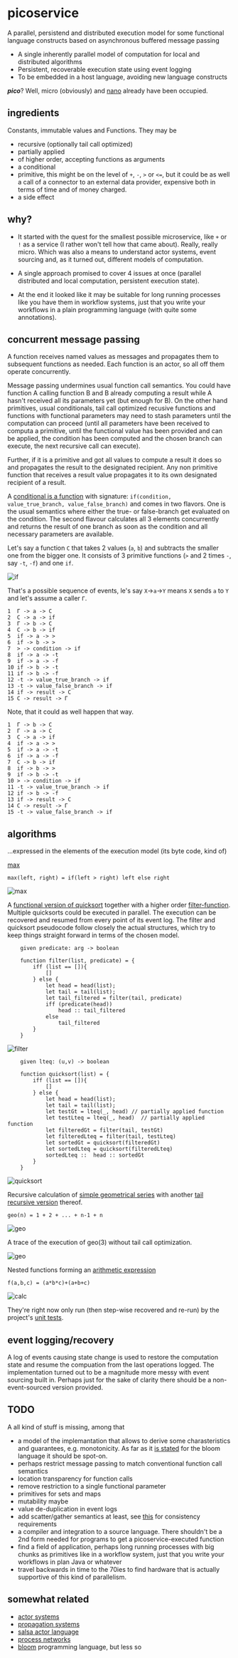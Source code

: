 # picoservice
A parallel, persistend and distributed execution model for some functional language constructs based on asynchronous buffered message passing

- A single inherently parallel model of computation for local and distributed algorithms
- Persistent, recoverable execution state using event logging 
- To be embedded in a host language, avoiding new language constructs

**_pico_**? Well, micro (obviously) and [nano](https://www.serverlessops.io/blog/rise-of-the-nanoservice) already have been occupied.

## ingredients

Constants, immutable values and Functions. They may be
- recursive (optionally tail call optimized)
- partially applied
- of higher order, accepting functions as arguments
- a conditional
- primitive, this might be on the level of `+`, `-`, `>` or `<=`, but it could be as well a call of a connector to an external data provider, expensive both in terms of time and of money charged.
- a side effect

## why?

- It started with the quest for the smallest possible microservice, like `+` or `!` as a service (I rather won't tell how that came about). Really, really micro. Which was also a means to understand actor systems, event sourcing and, as it turned out, different models of computation.

- A single approach promised to cover 4 issues at once (parallel distributed and local computation, persistent execution state).

- At the end it looked like it may be suitable for long running processes like you have them in workflow systems, just that you write your workflows in a plain programming language (with quite some annotations).

## concurrent message passing

A function receives named values as messages and propagates them to subsequent functions as needed. Each function is an actor, so all off them operate concurrently. 

Message passing undermines usual function call semantics. You could have function A calling function B and B already computing a result while A hasn't received all its parameters yet (but enough for B).
On the other hand primitives, usual conditionals, tail call optimized recusive functions and functions with functional parameters may need to stash parameters until the computation can proceed (until all parameters have been received to computa a primitive, until the functional value has been provided and can be applied, the condition has been computed and the chosen branch can execute, the next recursive call can execute).  

Further, if it is a primitive and got all values to compute a result it does so and propagates the result to the designated recipient. 
Any non primitive function that receives a result value propagates it to its own designated recipient of a result.

A [conditional is a function](https://stackoverflow.com/questions/58316588/how-to-model-if-expressions-with-actor-systems) with signature: `if(condition, value_true_branch, value_false_branch)` and comes in two flavors. One is the usual semantics where either the true- or false-branch get evaluated on
the condition. The second flavour calculates all 3 elements concurrently and returns the result of one branch as soon as the condition and all necessary parameters are available.

Let's say a function `C` that takes 2 values (`a`, `b`) and subtracts the smaller one from the bigger one. It consists of 3 primitive functions (`>` and 2 times `-`, say `-t`, `-f`) and one `if`.

![if](./if.png)

That's a possible sequence of events, le's say `X`->`a`->`Y` means `X` sends `a` to `Y` and let's assume a caller `Γ`.

```
1  Γ -> a -> C
2  C -> a -> if 
3  Γ -> b -> C
4  C -> b -> if
5  if -> a -> >
6  if -> b -> >
7  > -> condition -> if
8  if -> a -> -t
9  if -> a -> -f
10 if -> b -> -t
11 if -> b -> -f
12 -t -> value_true_branch -> if
13 -t -> value_false_branch -> if  
14 if -> result -> C
15 C -> result -> Γ 
```
Note, that it could as well happen that way.

```
1  Γ -> b -> C
2  Γ -> a -> C
3  C -> a -> if 
4  if -> a -> >
5  if -> a -> -t
6  if -> a -> -f
7  C -> b -> if
8  if -> b -> >
9  if -> b -> -t
10 > -> condition -> if
11 -t -> value_true_branch -> if
12 if -> b -> -f
13 if -> result -> C
14 C -> result -> Γ 
15 -t -> value_false_branch -> if  
```

## algorithms

...expressed in the elements of the execution model (its byte code, kind of)

[max](https://github.com/curiosag/picoservice/blob/master/src/test/java/micro/Algorithm.java#L338)

    max(left, right) = if(left > right) left else right

![max](./img/max.dot.svg)

A [functional version of quicksort](https://github.com/curiosag/picoservice/blob/master/src/test/java/micro/Algorithm.java#L18)
together with a higher order [filter-function](https://github.com/curiosag/picoservice/blob/master/src/test/java/micro/Algorithm.java#L98). Multiple quicksorts could be executed in parallel. The execution can be recovered and resumed from every point of its event log.
The filter and quicksort pseudocode follow closely the actual structures, which try to keep things straight forward in terms of the chosen model.


        given predicate: arg -> boolean

        function filter(list, predicate) = {
            iff (list == []){
                []
            } else {
                let head = head(list);
                let tail = tail(list);
                let tail_filtered = filter(tail, predicate)
                iff (predicate(head))
                    head :: tail_filtered
                else
                    tail_filtered
            }
        }

![filter](./img/filter.dot.svg)

        given lteq: (u,v) -> boolean

        function quicksort(list) = {
            iff (list == []){
                []
            } else {
                let head = head(list);
                let tail = tail(list);
                let testGt = lteq(_, head) // partially applied function
                let testLteq = lteq(_, head)  // partially applied function
                let filteredGt = filter(tail, testGt)
                let filteredLteq = filter(tail, testLteq)
                let sortedGt = quicksort(filteredGt)
                let sortedLteq = quicksort(filteredLteq)
                sortedLteq ::  head :: sortedGt
            }
        }

![quicksort](./img/quicksort.dot.svg)

Recursive calculation of [simple geometrical series](https://github.com/curiosag/picoservice/blob/master/src/test/java/micro/Algorithm.java#L162) with another [tail recursive version](https://github.com/curiosag/picoservice/blob/master/src/test/java/micro/Algorithm.java#L208) thereof.

    geo(n) = 1 + 2 + ... + n-1 + n

![geo](./img/geo.dot.svg)

A trace of the execution of geo(3) without tail call optimization.

![geo](./img/traceGeo.dot.svg)


Nested functions forming an [arithmetic expression](https://github.com/curiosag/picoservice/blob/master/src/test/java/micro/Algorithm.java#L259)

    f(a,b,c) = (a*b*c)+(a+b+c)

![calc](./img/calc.dot.svg)


They're right now only run (then step-wise recovered and re-run) by the project's [unit tests](https://github.com/curiosag/picoservice/blob/master/src/test/java/micro/MicroTest.java).


## event logging/recovery

A log of events causing state change is used to restore the computation state and resume the compuation from the last operations logged.
The implementation turned out to be a magnitude more messy with event sourcing built in. Perhaps just for the sake of clarity there should be a non-event-sourced version provided.

## TODO

A all kind of stuff is missing, among that

- a model of the implemantation that allows to derive some charasteristics and guarantees, e.g. monotonicity. As far as it [is stated](http://bloom-lang.net/calm/) for the bloom language it should be spot-on.
- perhaps restrict message passing to match conventional function call semantics   
- location transparency for function calls
- remove restriction to a single functional parameter
- primitives for sets and maps 
- mutability maybe
- value de-duplication in event logs
- add scatter/gather semantics at least, see [this](https://dsf.berkeley.edu/papers/cidr11-bloom.pdf) for consistency requirements
- a compiler and integration to a source language. There shouldn't be a 2nd form needed for programs to get a picoservice-executed function   
- find a field of application, perhaps long running processes with big chunks as primitives like in a workflow system, just that you write your workflows in plan Java or whatever
- travel backwards in time to the 70ies to find hardware that is actually supportive of this kind of parallelism.


## somewhat related

- [actor systems](https://en.wikipedia.org/wiki/Actor_model)
- [propagation systems](https://www.cs.tufts.edu/~nr/cs257/archive/alexey-radul/phd-thesis.pdf)
- [salsa actor language](http://wcl.cs.rpi.edu/salsa/)
- [process networks](https://en.wikipedia.org/wiki/Kahn_process_networks)
- [bloom](http://bloom-lang.net/calm/) programming language, but less so
